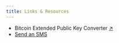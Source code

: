 ```yaml
---
title: Links & Resources
---
```


- Bitcoin Extended Public Key Converter [↗︎](https://jlopp.github.io/xpub-converter/)
- <a href="sms://+14035550185">Send an SMS</a>
